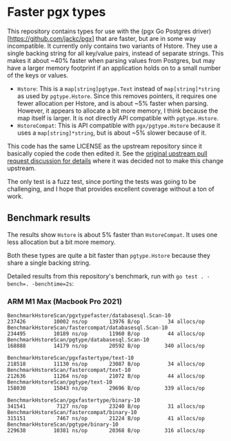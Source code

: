 # Faster pgx types

This repository contains types for use with the (pgx Go Postgres driver)[https://github.com/jackc/pgx] that are faster, but are in some way incompatible. It currently only contains two variants of Hstore. They use a single backing string for all key/value pairs, instead of separate strings. This makes it about ~40% faster when parsing values from Postgres, but may have a larger memory footprint if an application holds on to a small number of the keys or values.

* `Hstore`: This is a `map[string]pgtype.Text` instead of `map[string]*string` as used by `pgtype.Hstore`. Since this removes pointers, it requires one fewer allocation per Hstore, and is about ~5% faster when parsing. However, it appears to allocate a bit more memory, I think because the map itself is larger. It is not directly API compatible with `pgtype.Hstore`.
* `HstoreCompat`: This is API compatible with `pgx/pgtype.Hstore` because it uses a `map[string]*string`, but is about ~5% slower because of it.

This code has the same LICENSE as the upstream repository since it basically copied the code then edited it. See the [original upstream pull request discussion for details](https://github.com/jackc/pgx/pull/1645) where it was decided not to make this change upstream.

The only test is a fuzz test, since porting the tests was going to be challenging, and I hope that provides excellent coverage without a ton of work.


## Benchmark results

The results show `Hstore` is about 5% faster than `HstoreCompat`. It uses one less allocation but a bit more memory.

Both these types are quite a bit faster than `pgtype.Hstore` because they share a single backing string.


Detailed results from this repository's benchmark, run with `go test . -bench=. -benchtime=2s`:

### ARM M1 Max (Macbook Pro 2021)

```
BenchmarkHstoreScan/pgxtypefaster/databasesql.Scan-10         	  237426	     10002 ns/op	   13976 B/op	      34 allocs/op
BenchmarkHstoreScan/fastercompat/databasesql.Scan-10          	  234495	     10189 ns/op	   11960 B/op	      44 allocs/op
BenchmarkHstoreScan/pgtype/databasesql.Scan-10                	  168888	     14179 ns/op	   20592 B/op	     340 allocs/op

BenchmarkHstoreScan/pgxfastertype/text-10                     	  218518	     11130 ns/op	   23087 B/op	      34 allocs/op
BenchmarkHstoreScan/fastercompat/text-10                      	  212636	     11264 ns/op	   21072 B/op	      44 allocs/op
BenchmarkHstoreScan/pgtype/text-10                            	  158030	     15043 ns/op	   29696 B/op	     339 allocs/op

BenchmarkHstoreScan/pgxfastertype/binary-10                   	  341541	      7127 ns/op	   23240 B/op	      31 allocs/op
BenchmarkHstoreScan/fastercompat/binary-10                    	  315151	      7467 ns/op	   21224 B/op	      41 allocs/op
BenchmarkHstoreScan/pgtype/binary-10                          	  229638	     10381 ns/op	   20368 B/op	     316 allocs/op
```


